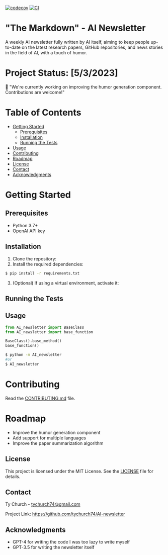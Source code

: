 


[![codecov](https://codecov.io/gh/tychurch74/AI_newsletter/branch/main/graph/badge.svg?token=AI_newsletter_token_here)](https://codecov.io/gh/tychurch74/AI_newsletter)
[![CI](https://github.com/tychurch74/AI_newsletter/actions/workflows/main.yml/badge.svg)](https://github.com/tychurch74/AI_newsletter/actions/workflows/main.yml)

# "The Markdown" - AI Newsletter

A weekly AI newsletter fully written by AI itself, aiming to keep people up-to-date on the latest research papers, GitHub repositories, and news stories in the field of AI, with a touch of humor.

# Project Status: [5/3/2023]

:loudspeaker: "We're currently working on improving the humor generation component. Contributions are welcome!"

# Table of Contents

- [Getting Started](#getting-started)
  - [Prerequisites](#prerequisites)
  - [Installation](#installation)
  - [Running the Tests](#running-the-tests)
- [Usage](#usage)
- [Contributing](#contributing)
- [Roadmap](#roadmap)
- [License](#license)
- [Contact](#contact)
- [Acknowledgments](#acknowledgments)

# Getting Started
## Prerequisites
- Python 3.7+
- OpenAI API key

## Installation
1. Clone the repository:
2. Install the required dependencies:
```bash
$ pip install -r requirements.txt
```
3. (Optional) If using a virtual environment, activate it:

## Running the Tests
## Usage

```py
from AI_newsletter import BaseClass
from AI_newsletter import base_function

BaseClass().base_method()
base_function()
```

```bash
$ python -m AI_newsletter
#or
$ AI_newsletter
```

# Contributing

Read the [CONTRIBUTING.md](CONTRIBUTING.md) file.

# Roadmap
- Improve the humor generation component
- Add support for multiple languages
- Improve the paper summarization algorithm

## License

This project is licensed under the MIT License. See the [LICENSE](LICENSE) file for details.

## Contact

Ty Church - tychurch74@gmail.com

Project Link: https://github.com/tychurch74/AI-newsletter

## Acknowledgments

- GPT-4 for writing the code I was too lazy to write myself
- GPT-3.5 for writing the newsletter itself
